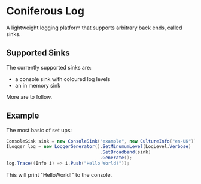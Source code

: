 # Coniferous Log

A lightweight logging platform that supports arbitrary back ends, called sinks.

## Supported Sinks

The currently supported sinks are:

  * a console sink with coloured log levels
  * an in memory sink

More are to follow.

## Example

The most basic of set ups:

```csharp
ConsoleSink sink = new ConsoleSink("example", new CultureInfo("en-UK"));
ILogger log = new LoggerGenerator().SetMinumumLevel(LogLevel.Verbose)
                                   .SetBroadband(sink)
                                   .Generate();
log.Trace((Info i) => i.Push("Hello World!"));
```
This will print "HelloWorld!" to the console.

